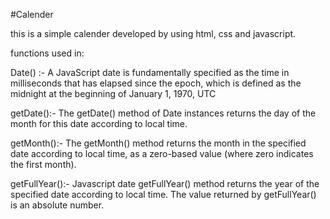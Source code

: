 #Calender

this is a simple calender developed by using html, css and javascript.

functions used in:

Date() :-
 A JavaScript date is fundamentally specified as the time in milliseconds that has elapsed since the epoch, which is defined as the midnight at the beginning of January 1, 1970, UTC 

 getDate():-
 The getDate() method of Date instances returns the day of the month for this date according to local time.

 getMonth():-
 The getMonth() method returns the month in the specified date according to local time, as a zero-based value (where zero indicates the first month).

 getFullYear():-
 Javascript date getFullYear() method returns the year of the specified date according to local time. The value returned by getFullYear() is an absolute number. 